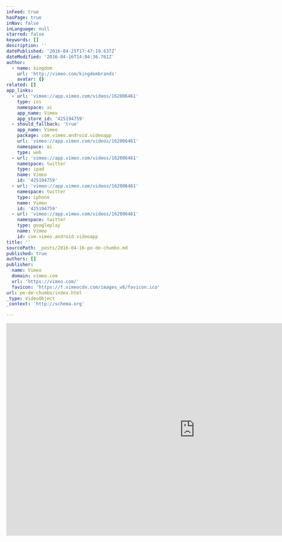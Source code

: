 ```yaml
---
inFeed: true
hasPage: true
inNav: false
inLanguage: null
starred: false
keywords: []
description: ''
datePublished: '2016-04-25T17:47:19.637Z'
dateModified: '2016-04-16T14:04:36.761Z'
author:
  - name: kingdom
    url: 'http://vimeo.com/kingdombrands'
    avatar: {}
related: []
app_links:
  - url: 'vimeo://app.vimeo.com/videos/162006461'
    type: ios
    namespace: ai
    app_name: Vimeo
    app_store_id: '425194759'
  - should_fallback: 'true'
    app_name: Vimeo
    package: com.vimeo.android.videoapp
    url: 'vimeo://app.vimeo.com/videos/162006461'
    namespace: ai
    type: web
  - url: 'vimeo://app.vimeo.com/videos/162006461'
    namespace: twitter
    type: ipad
    name: Vimeo
    id: '425194759'
  - url: 'vimeo://app.vimeo.com/videos/162006461'
    namespace: twitter
    type: iphone
    name: Vimeo
    id: '425194759'
  - url: 'vimeo://app.vimeo.com/videos/162006461'
    namespace: twitter
    type: googleplay
    name: Vimeo
    id: com.vimeo.android.videoapp
title: ''
sourcePath: _posts/2016-04-16-pe-de-chumbo.md
published: true
authors: []
publisher:
  name: Vimeo
  domain: vimeo.com
  url: 'https://vimeo.com/'
  favicon: 'https://f.vimeocdn.com/images_v6/favicon.ico'
url: pe-de-chumbo/index.html
_type: VideoObject
_context: 'http://schema.org'

---
```

<iframe src="https://cdn.embedly.com/widgets/media.html?src=https%3A%2F%2Fplayer.vimeo.com%2Fvideo%2F162006461&amp;url=https%3A%2F%2Fvimeo.com%2F162006461&amp;image=http%3A%2F%2Fi.vimeocdn.com%2Fvideo%2F564685136_1280.jpg&amp;key=b7d04c9b404c499eba89ee7072e1c4f7&amp;type=text%2Fhtml&amp;schema=vimeo" width="1000" height="563" scrolling="no" frameborder="0" allowfullscreen="allowfullscreen" style=""></iframe>